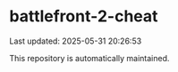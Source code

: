 # battlefront-2-cheat

Last updated: 2025-05-31 20:26:53

This repository is automatically maintained.
